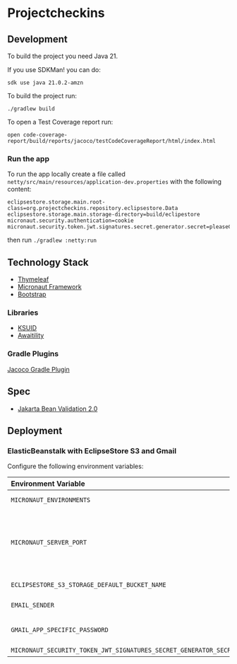 # Projectcheckins

## Development

To build the project you need Java 21. 

If you use SDKMan! you can do: 

```
sdk use java 21.0.2-amzn
```

To build the project run: 

```
./gradlew build
```

To open a Test Coverage report run: 

```
open code-coverage-report/build/reports/jacoco/testCodeCoverageReport/html/index.html 
```

### Run the app

To run the app locally create a file called `netty/src/main/resources/application-dev.properties` with the following content: 

```properties
eclipsestore.storage.main.root-class=org.projectcheckins.repository.eclipsestore.Data
eclipsestore.storage.main.storage-directory=build/eclipestore
micronaut.security.authentication=cookie
micronaut.security.token.jwt.signatures.secret.generator.secret=pleaseChangeThisSecretForANewOne
```

then run `./gradlew :netty:run`

## Technology Stack

- [Thymeleaf](https://www.thymeleaf.org)
- [Micronaut Framework](https://micronaut.io/)
- [Bootstrap](https://getbootstrap.com)

### Libraries 

- [KSUID](https://github.com/ksuid/ksuid)
- [Awaitility](https://github.com/awaitility/awaitility)
### Gradle Plugins
[Jacoco Gradle Plugin](https://docs.gradle.org/current/userguide/jacoco_plugin.html)

## Spec

- [Jakarta Bean Validation 2.0](https://beanvalidation.org/2.0/spec/)

## Deployment

### ElasticBeanstalk with EclipseStore S3 and Gmail

Configure the following environment variables: 

| Environment Variable                                                        | Value   | Description                                                                  | 
|:----------------------------------------------------------------------------|:--------|:-----------------------------------------------------------------------------|
| `MICRONAUT_ENVIRONMENTS`                                                    | `ec2`   | [Micronaut environment](https://docs.micronaut.io/4.4.6/guide/#environments) |
| `MICRONAUT_SERVER_PORT`                                                     | `5000`  | Elastic Beanstalk assumes that the application listens on port 5000.         |
| `ECLIPSESTORE_S3_STORAGE_DEFAULT_BUCKET_NAME`                               |         | S3 bucket name                                                               |
| `EMAIL_SENDER`                                                              |         | Gmail address                                                                |
| `GMAIL_APP_SPECIFIC_PASSWORD`                                               |         | [Gmail App specific password](https://myaccount.google.com/apppasswords)     |
| `MICRONAUT_SECURITY_TOKEN_JWT_SIGNATURES_SECRET_GENERATOR_SECRET`           |         | Secret                                                                       |
